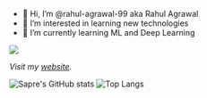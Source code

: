 - 👋 Hi, I’m @rahul-agrawal-99 aka Rahul Agrawal
- 👀 I’m interested in learning new technologies
- 🌱 I’m currently learning ML and Deep Learning


<img src="https://badges.frapsoft.com/os/v1/open-source.svg?v=103" >

_Visit my [website](https://rahul-agrawal-99.github.io/Portfolio-website/)._



![Sapre's GitHub stats](https://github-readme-stats.vercel.app/api?username=rahul-agrawal-99&show_icons=true&theme=radical)
![Top Langs](https://github-readme-stats.vercel.app/api/top-langs/?username=rahul-agrawal-99&layout=compact)
<!---
Yash-Sapre/Yash-Sapre is a ✨ special ✨ repository because its `README.md` (this file) appears on your GitHub profile.
You can click the Preview link to take a look at your changes.
--->

